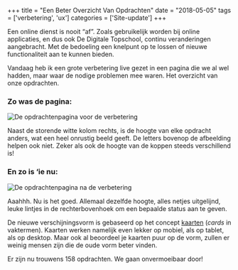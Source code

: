 +++
title = "Een Beter Overzicht Van Opdrachten"
date = "2018-05-05"
tags = ['verbetering', 'ux']
categories = ['Site-update']
+++

Een online dienst is nooit “af”. Zoals gebruikelijk worden bij online
applicaties, en dus ook De Digitale Topschool, continu veranderingen
aangebracht. Met de bedoeling een knelpunt op te lossen of nieuwe
functionaliteit aan te kunnen bieden.

Vandaag heb ik een grote verbetering live gezet in een pagina die we
al wel hadden, maar waar de nodige problemen mee waren. Het overzicht
van onze opdrachten.

### Zo was de pagina:
![De opdrachtenpagina voor de verbetering](/img/opdrachten-voor.png)

Naast de storende witte kolom rechts, is de hoogte van elke opdracht
anders, wat een heel onrustig beeld geeft. De letters bovenop de afbeelding
helpen ook niet. Zeker als ook de hoogte van de koppen steeds
verschillend is!

### En zo is ‘ie nu:
![De opdrachtenpagina na de verbetering](/img/opdrachten-na.png)

Aaahhh. Nu is het goed. Allemaal dezelfde hoogte, alles netjes uitgelijnd,
leuke lintjes in de rechterbovenhoek om een bepaalde status aan te geven.

De nieuwe verschijningsvorm is gebaseerd op het concept [kaarten](https://uxplanet.org/using-card-based-design-to-enhance-ux-51f965ab70cb) (_cards_ in
vaktermen). Kaarten werken namelijk even lekker op mobiel, als op tablet, als
op desktop. Maar ook al beoordeel je kaarten puur op de vorm, zullen er
weinig mensen zijn die de oude vorm beter vinden.

Er zijn nu trouwens 158 opdrachten. We gaan onvermoeibaar door!
